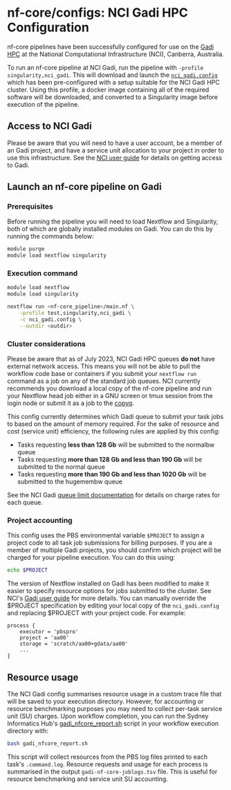 # nf-core/configs: NCI Gadi HPC Configuration

nf-core pipelines have been successfully configured for use on the [Gadi HPC](https://opus.nci.org.au/display/Help/Gadi+User+Guide) at the National Computational Infrastructure (NCI), Canberra, Australia.

To run an nf-core pipeline at NCI Gadi, run the pipeline with `-profile singularity,nci_gadi`. This will download and launch the [`nci_gadi.config`](../conf/nci_gadi.config) which has been pre-configured with a setup suitable for the NCI Gadi HPC cluster. Using this profile, a docker image containing all of the required software will be downloaded, and converted to a Singularity image before execution of the pipeline.

## Access to NCI Gadi

Please be aware that you will need to have a user account, be a member of an Gadi project, and have a service unit allocation to your project in order to use this infrastructure. See the [NCI user guide](https://opus.nci.org.au/display/Help/Getting+Started+at+NCI) for details on getting access to Gadi.

## Launch an nf-core pipeline on Gadi

### Prerequisites

Before running the pipeline you will need to load Nextflow and Singularity, both of which are globally installed modules on Gadi. You can do this by running the commands below:

```bash
module purge
module load nextflow singularity
```

### Execution command

```bash
module load nextflow
module load singularity

nextflow run <nf-core_pipeline>/main.nf \
    -profile test,singularity,nci_gadi \
    -c nci_gadi.config \
    --outdir <outdir>
```

### Cluster considerations

Please be aware that as of July 2023, NCI Gadi HPC queues **do not** have external network access. This means you will not be able to pull the workflow code base or containers if you submit your `nextflow run` command as a job on any of the standard job queues. NCI currently recommends you download a local copy of the nf-core pipeline and run your Nextflow head job either in a GNU screen or tmux session from the login node or submit it as a job to the [copyq](https://opus.nci.org.au/display/Help/Queue+Structure).

This config currently determines which Gadi queue to submit your task jobs to based on the amount of memory required. For the sake of resource and cost (service unit) efficiency, the following rules are applied by this config:

- Tasks requesting **less than 128 Gb** will be submitted to the normalbw queue
- Tasks requesting **more than 128 Gb and less than 190 Gb** will be submitted to the normal queue
- Tasks requesting **more than 190 Gb and less than 1020 Gb** will be submitted to the hugemembw queue

See the NCI Gadi [queue limit documentation](https://opus.nci.org.au/display/Help/Queue+Limits) for details on charge rates for each queue.

### Project accounting

This config uses the PBS environmental variable `$PROJECT` to assign a project code to all task job submissions for billing purposes. If you are a member of multiple Gadi projects, you should confirm which project will be charged for your pipeline execution. You can do this using:

```bash
echo $PROJECT
```

The version of Nextflow installed on Gadi has been modified to make it easier to specify resource options for jobs submitted to the cluster. See NCI's [Gadi user guide](https://opus.nci.org.au/display/DAE/Nextflow) for more details. You can manually override the $PROJECT specification by editing your local copy of the `nci_gadi.config` and replacing $PROJECT with your project code. For example:

```nextflow
process {
    executor = 'pbspro'
    project = 'aa00'
    storage = 'scratch/aa00+gdata/aa00'
    ...
}
```

## Resource usage

The NCI Gadi config summarises resource usage in a custom trace file that will be saved to your execution directory. However, for accounting or resource benchmarking purposes you may need to collect per-task service unit (SU) charges. Upon workflow completion, you can run the Sydney Informatics Hub's [gadi_nfcore_report.sh](https://github.com/Sydney-Informatics-Hub/HPC_usage_reports/blob/master/Scripts/gadi_nfcore_report.sh) script in your workflow execution directory with:

```bash
bash gadi_nfcore_report.sh
```

This script will collect resources from the PBS log files printed to each task's `.command.log`. Resource requests and usage for each process is summarised in the output `gadi-nf-core-joblogs.tsv` file. This is useful for resource benchmarking and service unit SU accounting.
